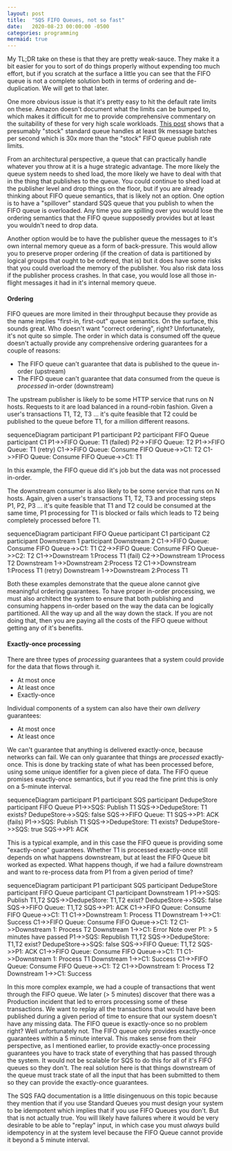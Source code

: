 ```yaml
---
layout: post
title:  "SQS FIFO Queues, not so fast"
date:   2020-08-23 00:00:00 -0500
categories: programming
mermaid: true
---
```


My TL;DR take on these is that they are pretty weak-sauce. They make it a bit easier for you to sort of do things properly without expending too much effort, but if you scratch at the surface a little you can see that the FIFO queue is not a complete solution both in terms of ordering and de-duplication. We will get to that later.

One more obvious issue is that it's pretty easy to hit the default rate limits on these. Amazon doesn't document what the limits can be bumped to, which makes it difficult for me to provide comprehensive commentary on the suitability of these for very high scale workloads. [This post](https://softwaremill.com/amazon-sqs-performance-latency/) shows that a presumably "stock" standard queue handles at least 9k message batches per second which is 30x more than the "stock" FIFO queue publish rate limits.

From an architectural perspective, a queue that can practically handle whatever you throw at it is a huge strategic advantage. The more likely the queue system needs to shed load, the more likely we have to deal with that in the thing that publishes to the queue. You could continue to shed load at the publisher level and drop things on the floor, but if you are already thinking about FIFO queue semantics, that is likely not an option. One option is to have a "spillover" standard SQS queue that you publish to when the FIFO queue is overloaded. Any time you are spilling over you would lose the ordering semantics that the FIFO queue supposedly provides but at least you wouldn't need to drop data.

Another option would be to have the publisher queue the messages to it's own internal memory queue as a form of back-pressure. This would allow you to preserve proper ordering (if the creation of data is partitioned by logical groups that ought to be ordered, that is) but it does have some risks that you could overload the memory of the publisher. You also risk data loss if the publisher process crashes. In that case, you would lose all those in-flight messages it had in it's internal memory queue.

#### Ordering

FIFO queues are more limited in their throughput because they provide as the name implies "first-in, first-out" queue semantics. On the surface, this sounds great. Who doesn't want "correct ordering", right? Unfortunately, it's not quite so simple. The order in which data is consumed off the queue doesn't actually provide any comprehensive ordering guarantees for a couple of reasons:

- The FIFO queue can't guarantee that data is published to the queue in-order (upstream)
- The FIFO queue can't guarantee that data consumed from the queue is *processed* in-order (downstream)

The upstream publisher is likely to be some HTTP service that runs on N hosts. Requests to it are load balanced in a round-robin fashion. Given a user's transactions T1, T2, T3 ... it's quite feasible that T2 could be published to the queue before T1, for a million different reasons.

<div class="mermaid">
sequenceDiagram
    participant P1
    participant P2
    participant FIFO Queue
    participant C1
    P1->>FIFO Queue: T1 (failed)
    P2->>FIFO Queue: T2
    P1->>FIFO Queue: T1 (retry)
    C1->>FIFO Queue: Consume
    FIFO Queue->>C1: T2
    C1->>FIFO Queue: Consume
    FIFO Queue->>C1: T1
</div>

In this example, the FIFO queue did it's job but the data was not processed in-order.

The downstream consumer is also likely to be some service that runs on N hosts. Again, given a user's transactions T1, T2, T3 and processing steps P1, P2, P3 ... it's quite feasible that T1 and T2 could be consumed at the same time, P1 processing for T1 is blocked or fails which leads to T2 being completely processed before T1.

<div class="mermaid">
sequenceDiagram
    participant FIFO Queue
    participant C1
    participant C2
    participant Downstream 1
    participant Downstream 2
    C1->>FIFO Queue: Consume
    FIFO Queue->>C1: T1
    C2->>FIFO Queue: Consume
    FIFO Queue->>C2: T2
    C1->>Downstream 1:Process T1 (fail)
    C2->>Downstream 1:Process T2
    Downstream 1->>Downstream 2:Process T2
    C1->>Downstream 1:Process T1 (retry)
    Downstream 1->>Downstream 2:Process T1
</div>

Both these examples demonstrate that the queue alone cannot give meaningful ordering guarantees. To have proper in-order processing, we must also architect the system to ensure that both publishing and consuming happens in-order based on the way the data can be logically partitioned. All the way up and all the way down the stack. If you are not doing that, then you are paying all the costs of the FIFO queue without getting any of it's benefits.

#### Exactly-once processing

There are three types of *processing* guarantees that a system could provide for the data that flows through it.

- At most once
- At least once
- Exactly-once

Individual components of a system can also have their own *delivery* guarantees:

- At most once
- At least once

We can't guarantee that anything is delivered exactly-once, because networks can fail. We can only guarantee that things are *processed* exactly-once. This is done by tracking state of what has been processed before, using some unique identifier for a given piece of data. The FIFO queue promises exactly-once semantics, but if you read the fine print this is only on a 5-minute interval.

<div class="mermaid">
sequenceDiagram
    participant P1
    participant SQS
    participant DedupeStore
    participant FIFO Queue
    P1->>SQS: Publish T1
    SQS->>DedupeStore: T1 exists?
    DedupeStore->>SQS: false
    SQS->>FIFO Queue: T1
    SQS->>P1: ACK (fails)
    P1->>SQS: Publish T1
    SQS->>DedupeStore: T1 exists?
    DedupeStore->>SQS: true
    SQS->>P1: ACK
</div>

This is a typical example, and in this case the FIFO queue is providing some "exactly-once" guarantees. Whether T1 is processed exactly-once still depends on what happens downstream, but at least the FIFO Queue bit worked as expected. What happens though, if we had a failure downstream and want to re-process data from P1 from a given period of time?

<div class="mermaid">
sequenceDiagram
    participant P1
    participant SQS
    participant DedupeStore
    participant FIFO Queue
    participant C1
    participant Downstream 1
    P1->>SQS: Publish T1,T2
    SQS->>DedupeStore: T1,T2 exist?
    DedupeStore->>SQS: false
    SQS->>FIFO Queue: T1,T2
    SQS->>P1: ACK
    C1->>FIFO Queue: Consume
    FIFO Queue->>C1: T1
    C1->>Downstream 1: Process T1
    Downstream 1->>C1: Success
    C1->>FIFO Queue: Consume
    FIFO Queue->>C1: T2
    C1->>Downstream 1: Process T2
    Downstream 1->>C1: Error
    Note over P1: > 5 minutes have passed
    P1->>SQS: Republish T1,T2
    SQS->>DedupeStore: T1,T2 exist?
    DedupeStore->>SQS: false
    SQS->>FIFO Queue: T1,T2
    SQS->>P1: ACK
    C1->>FIFO Queue: Consume
    FIFO Queue->>C1: T1
    C1->>Downstream 1: Process T1
    Downstream 1->>C1: Success
    C1->>FIFO Queue: Consume
    FIFO Queue->>C1: T2
    C1->>Downstream 1: Process T2
    Downstream 1->>C1: Success
</div>

In this more complex example, we had a couple of transactions that went through the FIFO queue. We later (> 5 minutes) discover that there was a Production incident that led to errors processing some of these transactions. We want to replay all the transactions that would have been published during a given period of time to ensure that our system doesn't have any missing data. The FIFO queue is exactly-once so no problem right? Well unfortunately not. The FIFO queue only provides exactly-once guarantees within a 5 minute interval. This makes sense from their perspective, as I mentioned earlier, to provide exactly-once processing guarantees you have to track state of everything that has passed through the system. It would not be scalable for SQS to do this for all of it's FIFO queues so they don't. The real solution here is that things downstream of the queue must track state of all the input that has been submitted to them so they can provide the exactly-once guarantees.

The SQS FAQ documentation is a little disingenuous on this topic because they mention that if you use Standard Queues you must design your system to be idempotent which implies that if you use FIFO Queues you don't. But that is not actually true. You will likely have failures where it would be very desirable to be able to "replay" input, in which case you must *always* build idempotency in at the system level because the FIFO Queue cannot provide it beyond a 5 minute interval.
